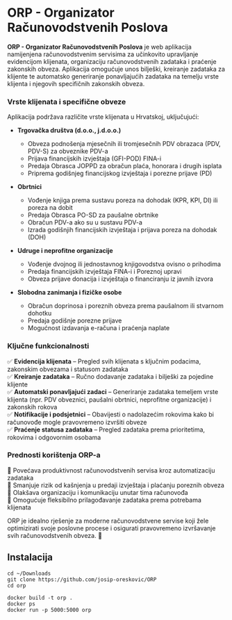 # ORP - Organizator Računovodstvenih Poslova

**ORP - Organizator Računovodstvenih Poslova** je web aplikacija namijenjena računovodstvenim servisima za učinkovito upravljanje evidencijom klijenata, organizaciju računovodstvenih zadataka i praćenje zakonskih obveza. Aplikacija omogućuje unos bilješki, kreiranje zadataka za klijente te automatsko generiranje ponavljajućih zadataka na temelju vrste klijenta i njegovih specifičnih zakonskih obveza.

### **Vrste klijenata i specifične obveze**

Aplikacija podržava različite vrste klijenata u Hrvatskoj, uključujući:

- **Trgovačka društva (d.o.o., j.d.o.o.)**

  - Obveza podnošenja mjesečnih ili tromjesečnih PDV obrazaca (PDV, PDV-S) za obveznike PDV-a
  - Prijava financijskih izvještaja (GFI-POD) FINA-i
  - Predaja Obrasca JOPPD za obračun plaća, honorara i drugih isplata
  - Priprema godišnjeg financijskog izvještaja i porezne prijave (PD)

- **Obrtnici**

  - Vođenje knjiga prema sustavu poreza na dohodak (KPR, KPI, DI) ili poreza na dobit
  - Predaja Obrasca PO-SD za paušalne obrtnike
  - Obračun PDV-a ako su u sustavu PDV-a
  - Izrada godišnjih financijskih izvještaja i prijava poreza na dohodak (DOH)

- **Udruge i neprofitne organizacije**

  - Vođenje dvojnog ili jednostavnog knjigovodstva ovisno o prihodima
  - Predaja financijskih izvještaja FINA-i i Poreznoj upravi
  - Obveza prijave donacija i izvještaja o financiranju iz javnih izvora

- **Slobodna zanimanja i fizičke osobe**
  - Obračun doprinosa i poreznih obveza prema paušalnom ili stvarnom dohotku
  - Predaja godišnje porezne prijave
  - Mogućnost izdavanja e-računa i praćenja naplate

### **Ključne funkcionalnosti**

✅ **Evidencija klijenata** – Pregled svih klijenata s ključnim podacima, zakonskim obvezama i statusom zadataka  
✅ **Kreiranje zadataka** – Ručno dodavanje zadataka i bilješki za pojedine klijente  
✅ **Automatski ponavljajući zadaci** – Generiranje zadataka temeljem vrste klijenta (npr. PDV obveznici, paušalni obrtnici, neprofitne organizacije) i zakonskih rokova  
✅ **Notifikacije i podsjetnici** – Obavijesti o nadolazećim rokovima kako bi računovođe mogle pravovremeno izvršiti obveze  
✅ **Praćenje statusa zadataka** – Pregled zadataka prema prioritetima, rokovima i odgovornim osobama

### **Prednosti korištenja ORP-a**

🔹 Povećava produktivnost računovodstvenih servisa kroz automatizaciju zadataka  
🔹 Smanjuje rizik od kašnjenja u predaji izvještaja i plaćanju poreznih obveza  
🔹 Olakšava organizaciju i komunikaciju unutar tima računovođa  
🔹 Omogućuje fleksibilno prilagođavanje zadataka prema potrebama klijenata

ORP je idealno rješenje za moderne računovodstvene servise koji žele optimizirati svoje poslovne procese i osigurati pravovremeno izvršavanje svih računovodstvenih obveza. 🚀

## Instalacija

```
cd ~/Downloads
git clone https://github.com/josip-oreskovic/ORP
cd orp
```

```
docker build -t orp .
docker ps
docker run -p 5000:5000 orp
```
